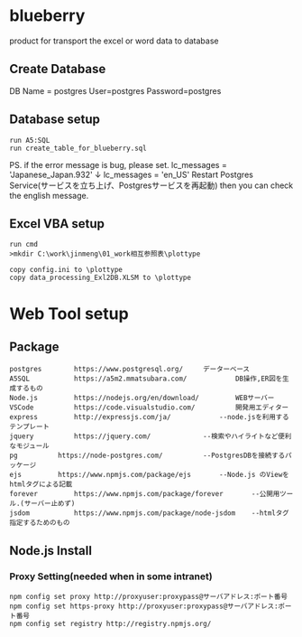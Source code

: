# blueberry
product for transport the excel or word data to database

## Create Database
DB Name = postgres
User=postgres
Password=postgres

## Database setup
```
run A5:SQL
run create_table_for_blueberry.sql
```
PS.
if the error message is bug, please set.
lc_messages = 'Japanese_Japan.932'
↓
lc_messages = 'en_US'
Restart Postgres Service(サービスを立ち上げ、Postgresサービスを再起動) then you can check the english message.

## Excel VBA setup
```
run cmd
>mkdir C:\work\jinmeng\01_work相互参照表\plottype

copy config.ini to \plottype
copy data_processing_Exl2DB.XLSM to \plottype
```

# Web Tool setup
## Package
```
postgres		https://www.postgresql.org/		データーベース
A5SQL			https://a5m2.mmatsubara.com/			DB操作,ER図を生成するもの
Node.js			https://nodejs.org/en/download/			WEBサーバー
VSCode			https://code.visualstudio.com/			開発用エディター
express			http://expressjs.com/ja/			--node.jsを利用するテンプレート
jquery			https://jquery.com/				--検索やハイライトなど便利なモジュール
pg			https://node-postgres.com/			--PostgresDBを接続するパッケージ
ejs			https://www.npmjs.com/package/ejs		--Node.js のViewをhtmlタグによる記載
forever			https://www.npmjs.com/package/forever		--公開用ツール.(サーバー止めず)
jsdom			https://www.npmjs.com/package/node-jsdom	--htmlタグ指定するためのもの
```
## Node.js Install
### Proxy Setting(needed when in some intranet)
```
npm config set proxy http://proxyuser:proxypass@サーバアドレス:ポート番号
npm config set https-proxy http://proxyuser:proxypass@サーバアドレス:ポート番号
npm config set registry http://registry.npmjs.org/
```
